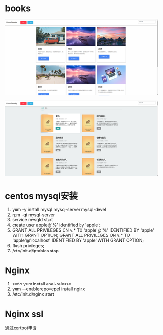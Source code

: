 # books
![主页](static/img/home.png)

![分类](static/img/category.png)


# centos mysql安装
1. yum -y install mysql mysql-server mysql-devel
2. rpm -qi mysql-server
3. service mysqld start
4. create user apple@'%' identified by 'apple';
5. GRANT ALL PRIVILEGES ON `%`.* TO 'apple'@'%' IDENTIFIED BY 'apple' WITH GRANT OPTION;
   GRANT ALL PRIVILEGES ON `%`.* TO 'apple'@'localhost' IDENTIFIED BY 'apple' WITH GRANT OPTION;
6. flush privileges;
7. /etc/init.d/iptables stop

# Nginx
1. sudo yum install epel-release
2. yum --enablerepo=epel install nginx
3. /etc/init.d/nginx start

# Nginx ssl
通过certbot申请
